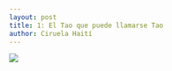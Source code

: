 ```yaml
---
layout: post
title: 1: El Tao que puede llamarse Tao
author: Ciruela Haití
---
```


![](https://ciruelahaiti.github.io/images/002.jpg)
